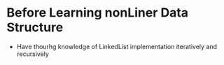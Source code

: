 # Before Learning nonLiner Data Structure

- Have thourhg knowledge of LinkedList implementation iteratively and recursively